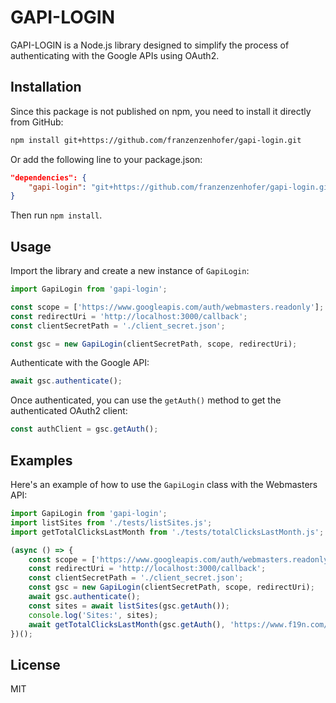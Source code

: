 # GAPI-LOGIN

GAPI-LOGIN is a Node.js library designed to simplify the process of authenticating with the Google APIs using OAuth2.

## Installation

Since this package is not published on npm, you need to install it directly from GitHub:

```sh
npm install git+https://github.com/franzenzenhofer/gapi-login.git
```

Or add the following line to your package.json:

```json
"dependencies": {
    "gapi-login": "git+https://github.com/franzenzenhofer/gapi-login.git"
}
```

Then run `npm install`.

## Usage

Import the library and create a new instance of `GapiLogin`:

```javascript
import GapiLogin from 'gapi-login';

const scope = ['https://www.googleapis.com/auth/webmasters.readonly'];
const redirectUri = 'http://localhost:3000/callback';
const clientSecretPath = './client_secret.json';

const gsc = new GapiLogin(clientSecretPath, scope, redirectUri);
```

Authenticate with the Google API:

```javascript
await gsc.authenticate();
```

Once authenticated, you can use the `getAuth()` method to get the authenticated OAuth2 client:

```javascript
const authClient = gsc.getAuth();
```

## Examples

Here's an example of how to use the `GapiLogin` class with the Webmasters API:

```javascript
import GapiLogin from 'gapi-login';
import listSites from './tests/listSites.js';
import getTotalClicksLastMonth from './tests/totalClicksLastMonth.js';

(async () => {
    const scope = ['https://www.googleapis.com/auth/webmasters.readonly'];
    const redirectUri = 'http://localhost:3000/callback';
    const clientSecretPath = './client_secret.json';
    const gsc = new GapiLogin(clientSecretPath, scope, redirectUri);
    await gsc.authenticate();
    const sites = await listSites(gsc.getAuth());
    console.log('Sites:', sites);
    await getTotalClicksLastMonth(gsc.getAuth(), 'https://www.f19n.com/');
})();
```

## License

MIT